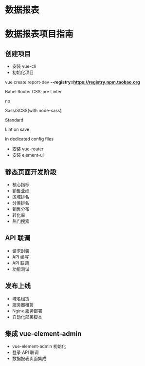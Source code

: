 # 数据报表

# 数据报表项目指南

## 创建项目

- 安装 vue-cli
- 初始化项目

vue create report-dev **--registry=https://registry.npm.taobao.org**



Babel Router CSS-pre Linter

no

Sass/SCSS(with node-sass)

Standard

Lint on save

In dedicated config files

- 安装 vue-router
- 安装 element-ui

## 静态页面开发阶段

- 核心指标
- 销售业绩
- 区域排名
- 分类排名
- 销售分布
- 转化率
- 热门搜索

## API 联调

- 请求封装
- API 编写
- API 联调
- 功能测试

## 发布上线

- 域名租赁
- 服务器租赁
- Nginx 服务部署
- 自动化部署脚本

## 集成 vue-element-admin

- vue-element-admin 初始化
- 登录 API 联调
- 数据报表页面集成